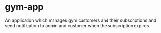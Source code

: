 # gym-app
An application which manages gym customers and their subscriptions and send notification to admin and customer when the subscription expires
